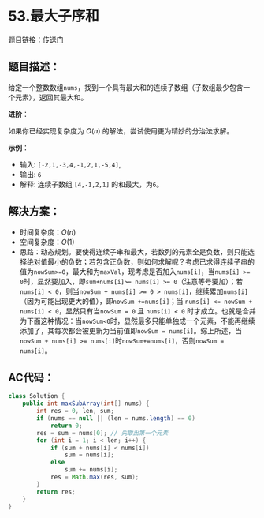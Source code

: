 # 53.最大子序和
题目链接：[传送门](https://leetcode-cn.com/problems/maximum-subarray/)

## 题目描述：
给定一个整数数组`nums`，找到一个具有最大和的连续子数组（子数组最少包含一个元素），返回其最大和。

**进阶**：

如果你已经实现复杂度为 $O(n)$ 的解法，尝试使用更为精妙的分治法求解。

**示例**：

- 输入: `[-2,1,-3,4,-1,2,1,-5,4]`,
- 输出: `6`
- 解释: 连续子数组 `[4,-1,2,1]` 的和最大，为`6`。

## 解决方案：
- 时间复杂度：$O(n)$
- 空间复杂度：$O(1)$
- 思路：动态规划。要使得连续子串和最大，若数列的元素全是负数，则只能选择绝对值最小的负数；若包含正负数，则如何求解呢？考虑已求得连续子串的值为`nowSum>=0`，最大和为`maxVal`，现考虑是否加入`nums[i]`，当`nums[i] >= 0`时，显然要加入，即`sum+nums[i]>= nums[i] >= 0`（注意等号要加）；若`nums[i] < 0`，则当`nowSum + nums[i] >= 0 > nums[i]`，继续累加`nums[i]`（因为可能出现更大的值），即`nowSum +=nums[i]`；当 `nums[i] <= nowSum + nums[i] < 0`，显然只有当`nowSum = 0` 且 `nums[i] < 0` 时才成立。也就是合并为下面这种情况：当`nowSum<0`时，显然最多只能单独成一个元素，不能再继续添加了，其每次都会被更新为当前值即`nowSum = nums[i]`。综上所述，当`nowSum + nums[i] >= nums[i]`时`nowSum+=nums[i]`，否则`nowSum = nums[i]`。

## AC代码：
```java
class Solution {
	public int maxSubArray(int[] nums) {
		int res = 0, len, sum;
		if (nums == null || (len = nums.length) == 0)
			return 0;
		res = sum = nums[0]; // 先取出第一个元素
		for (int i = 1; i < len; i++) {
			if (sum + nums[i] < nums[i])
				sum = nums[i];
			else
				sum += nums[i];
			res = Math.max(res, sum);
		}
		return res;
	}
}
```